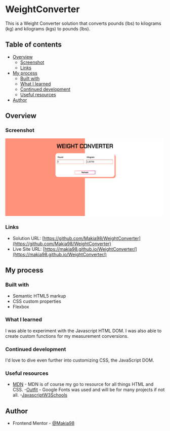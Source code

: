 # WeightConverter

This is a Weight Converter solution that converts pounds (lbs) to kilograms (kg) and kilograms (kgs) to pounds (lbs). 

## Table of contents

- [Overview](#overview)
  - [Screenshot](#screenshot)
  - [Links](#links)
- [My process](#my-process)
  - [Built with](#built-with)
  - [What I learned](#what-i-learned)
  - [Continued development](#continued-development)
  - [Useful resources](#useful-resources)
- [Author](#author)

## Overview

### Screenshot

![](./weightconverterscreenshot.png)

### Links

- Solution URL: [https://github.com/Makia98/WeightConverter](https://github.com/Makia98/WeightConverter)
- Live Site URL: [https://makia98.github.io/WeightConverter/](https://makia98.github.io/WeightConverter/)

## My process

### Built with

- Semantic HTML5 markup
- CSS custom properties
- Flexbox


### What I learned

I was able to experiment with the Javascript HTML DOM. I was also able to create custom functions for my measurement conversions.

### Continued development

I'd love to dive even further into customizing CSS, the JavaScript DOM.

### Useful resources


- [MDN](https://developer.mozilla.org/en-US/docs/Web/CSS/padding) - MDN is of course my go to resource for all things HTML and CSS. 
-[Outfit](https://fonts.google.com/specimen/Outfit) - Google Fonts was used and will be for many projects if not all.
-[JavascriptW3Schools](https://www.w3schools.com/js/default.asp)

## Author
- Frontend Mentor - [@Makia98](https://www.frontendmentor.io/profile/Makia98)
